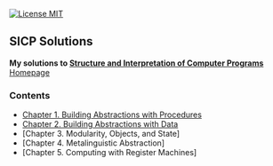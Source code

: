 [![License MIT](https://img.shields.io/badge/license-MIT-9f67c6.svg?style=for-the-badge)](https://opensource.org/licenses/MIT)

## SICP Solutions

**My solutions to [Structure and Interpretation of Computer Programs](https://mitpress.mit.edu/sites/default/files/sicp/index.html)**\
[Homepage](https://github.com/CosWeLL23/sicp)

### Contents

  * [Chapter 1. Building Abstractions with Procedures](./doc/index.md#1-Building-Abstractions-with-Procedures)
  * [Chapter 2. Building Abstractions with Data](./doc/index.md#2-Building-Abstractions-with-Data)
  * [Chapter 3. Modularity, Objects, and State]
  * [Chapter 4. Metalinguistic Abstraction]
  * [Chapter 5. Computing with Register Machines]
